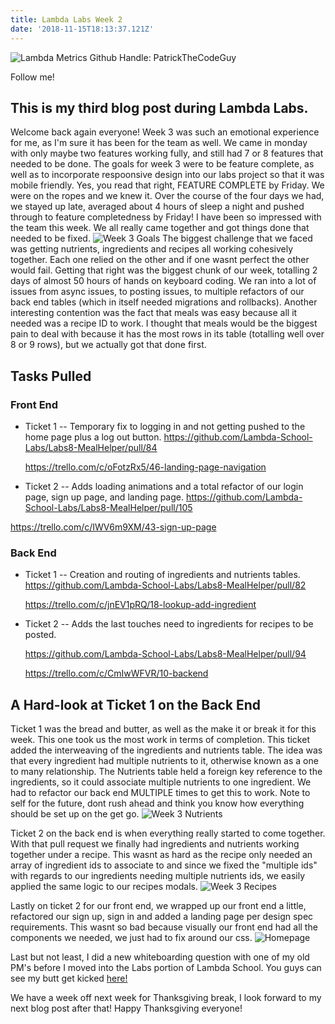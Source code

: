 ```yaml
---
title: Lambda Labs Week 2
date: '2018-11-15T18:13:37.121Z'
---
```


![Lambda Metrics](./week3chart.png)
Github Handle: PatrickTheCodeGuy

Follow me!

## This is my third blog post during Lambda Labs.

Welcome back again everyone! Week 3 was such an emotional experience for me, as I'm sure it has been for the team as well. We came in monday with only maybe two features working fully, and still had 7 or 8 features that needed to be done. The goals for week 3 were to be feature complete, as well as to incorporate respoonsive design into our labs project so that it was mobile friendly. Yes, you read that right, FEATURE COMPLETE by Friday. We were on the ropes and we knew it. Over the course of the four days we had, we stayed up late, averaged about 4 hours of sleep a night and pushed through to feature completedness by Friday! I have been so impressed with the team this week. We all really came together and got things done that needed to be fixed.
![Week 3 Goals](./week3goals.png)
The biggest challenge that we faced was getting nutrients, ingredients and recipes all working cohesively together. Each one relied on the other and if one wasnt perfect the other would fail. Getting that right was the biggest chunk of our week, totalling 2 days of almost 50 hours of hands on keyboard coding. We ran into a lot of issues from async issues, to posting issues, to multiple refactors of our back end tables (which in itself needed migrations and rollbacks). Another interesting contention was the fact that meals was easy because all it needed was a recipe ID to work. I thought that meals would be the biggest pain to deal with because it has the most rows in its table (totalling well over 8 or 9 rows), but we actually got that done first.

## Tasks Pulled

### Front End

- Ticket 1
  -- Temporary fix to logging in and not getting pushed to the home page plus a log out button.
  https://github.com/Lambda-School-Labs/Labs8-MealHelper/pull/84

  https://trello.com/c/oFotzRx5/46-landing-page-navigation

- Ticket 2
  -- Adds loading animations and a total refactor of our login page, sign up page, and landing page.
  https://github.com/Lambda-School-Labs/Labs8-MealHelper/pull/105

https://trello.com/c/IWV6m9XM/43-sign-up-page

### Back End

- Ticket 1
  -- Creation and routing of ingredients and nutrients tables.
  https://github.com/Lambda-School-Labs/Labs8-MealHelper/pull/82

  https://trello.com/c/jnEV1pRQ/18-lookup-add-ingredient

- Ticket 2
  -- Adds the last touches need to ingredients for recipes to be posted.

  https://github.com/Lambda-School-Labs/Labs8-MealHelper/pull/94

  https://trello.com/c/CmIwWFVR/10-backend

## A Hard-look at Ticket 1 on the Back End

Ticket 1 was the bread and butter, as well as the make it or break it for this week. This one took us the most work in terms of completion. This ticket added the interweaving of the ingredients and nutrients table. The idea was that every ingredient had multiple nutrients to it, otherwise known as a one to many relationship. The Nutrients table held a foreign key reference to the ingredients, so it could associate multiple nutrients to one ingredient. We had to refactor our back end MULTIPLE times to get this to work. Note to self for the future, dont rush ahead and think you know how everything should be set up on the get go.
![Week 3 Nutrients](./week3nutrients.png)

Ticket 2 on the back end is when everything really started to come together. With that pull request we finally had ingredients and nutrients working together under a recipe. This wasnt as hard as the recipe only needed an array of ingredient ids to associate to and since we fixed the "multiple ids" with regards to our ingredients needing multiple nutrients ids, we easily applied the same logic to our recipes modals.
![Week 3 Recipes](./week3recipes.png)

Lastly on ticket 2 for our front end, we wrapped up our front end a little, refactored our sign up, sign in and added a landing page per design spec requirements. This wasnt so bad because visually our front end had all the components we needed, we just had to fix around our css.
![Homepage](./week3homepage.png)

Last but not least, I did a new whiteboarding question with one of my old PM's before I moved into the Labs portion of Lambda School. You guys can see my butt get kicked [here!](https://youtu.be/4vkR6B2uOrY)

We have a week off next week for Thanksgiving break, I look forward to my next blog post after that! Happy Thanksgiving everyone!

